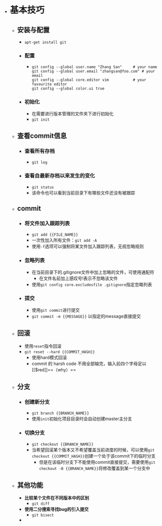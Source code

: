 - # 基本技巧
	- ## 安装与配置
		- ``apt-get install git``
		- ### 配置
			- ```
			  git config --global user.name "Zhang San"		# your name
			  git config --global user.email "zhangsan@foo.com"	# your email
			  git config --global core.editor vim			# your favourite editor
			  git config --global color.ui true
			  ```
		- ### 初始化
			- 在需要进行版本管理的文件夹下进行初始化
			- ``git init``
	- ## 查看commit信息
		- ### 查看所有存档
			- ``git log``
		- ### 查看自最新存档以来发生的变化
			- ``git status``
			- 该命令也可以看到当前目录下有哪些文件还没有被跟踪
	- ## commit
		- ### 将文件加入跟踪列表
			- ``git add {{FILE_NAME}}``
			- 一次性加入所有文件：``git add -A``
			- 使用``-f``选项可以强制将某文件加入跟踪列表，无视忽略规则
		- ### 忽略列表
			- 在当前目录下的.gitignore文件中加上忽略的文件，可使用通配符
				- 在文件名前加上感叹号!表示不忽略该文件
			- 使用``git config core.excludesfile .gitignore``指定忽略列表
		- ### 提交
			- 使用``git commit``进行提交
			- ``git commit -m {{MESSAGE}}`` 以指定的message直接提交
	- ## 回滚
		- 使用``reset``指令回滚
		- ``git reset --hard {{COMMIT_HASH}}``
			- 使用hard模式回滚
			- commit 的 harsh code 不用全部输完，输入前四个字母足以[[$red]]==（why）==
	- ## 分支
		- ### 创建新分支
			- ``git branch {{BRANCH_NAME}}``
			- 使用``init``初始化项目目录时会自动创建master主分支
		- ### 切换分支
			- ``git checkout {{BRANCH_NAME}}``
			- 当希望回滚某个版本又不希望覆盖当前进度的时候，可以使用``git checkout {{COMMIT_HASH}}``创建一个处于该commit下的临时分支
				- 但是在该临时分支下不能使用commit直接提交，需要使用``git checkout -B {{BRANCH_NAME}}``将修改覆盖到某一个分支中
	- ## 其他功能
		- **比较某个文件在不同版本中的区别**
			- ``git diff``
		- **使用二分搜索寻找bug的引入提交**
			- ``git bisect``
		-